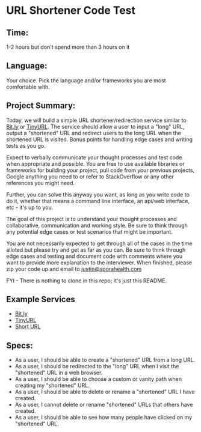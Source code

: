 # URL Shortener Code Test
## Time:
1-2 hours but don't spend more than 3 hours on it

## Language:
Your choice. Pick the language and/or frameworks you are most comfortable with.

## Project Summary:
Today, we will build a simple URL shortener/redirection service similar to [Bit.ly](https://bitly.com/) or [TinyURL](https://tinyurl.com/). The service should allow a user to input a "long" URL, output a "shortened" URL and redirect users to the long URL when the shortened URL is visited. Bonus points for handling edge cases and writing tests as you go.

Expect to verbally communicate your thought processes and test code when appropriate and possible. You are free to use available libraries or frameworks for building your project, pull code from your previous projects, Google anything you need to or refer to StackOverflow or any other references you might need.

Further, you can solve this anyway you want, as long as you write code to do it, whether that means a command line interface, an api/web interface, etc - it's up to you.

The goal of this project is to understand your thought processes and collaborative, communication and working style. Be sure to think through any potential edge cases or test scenarios that might be important.

You are not necessarily expected to get through all of the cases in the time alloted but please try and get as far as you can. Be sure to think through edge cases and testing and document code with comments where you want to provide more explanation to the interviewer. When finished, please zip your code up and email to justin@sporahealth.com

FYI - There is nothing to clone in this repo; it's just this README.


## Example Services

* [Bit.ly](https://bitly.com/)
* [TinyURL](https://tinyurl.com/)
* [Short URL](https://www.shorturl.at/)

## Specs:

- As a user, I should be able to create a "shortened" URL from a long URL.
- As a user, I should be redirected to the "long" URL when I visit the "shortened" URL in a web browser.
- As a user, I should be able to choose a custom or vanity path when creating my "shortened" URL.
- As a user, I should be able to delete or rename a "shortened" URL I have created.
- As a user, I cannot delete or rename "shortened" URLs that others have created.
- As a user, I should be able to see how many people have clicked on my "shortened" URL.

